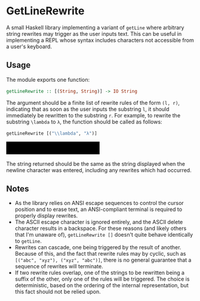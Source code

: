 # GetLineRewrite

A small Haskell library implementing a variant of `getLine` where arbitrary string rewrites may trigger as the user inputs text. This can be useful in implementing a REPL whose syntax includes characters not accessible from a user's keyboard.

## Usage

The module exports one function:

```Haskell
getLineRewrite :: [(String, String)] -> IO String
```

The argument should be a finite list of rewrite rules of the form `(l, r)`, indicating that as soon as the user inputs the substring `l`, it should immediately be rewritten to the substring `r`. For example, to rewrite the substring `\lambda` to `λ`, the function should be called as follows:

```Haskell
getLineRewrite [("\\lambda", "λ")]
```

![Y Combinator Example](./Y.gif)

The string returned should be the same as the string displayed when the newline character was entered, including any rewrites which had occurred.

## Notes

* As the library relies on ANSI escape sequences to control the cursor position and to erase text, an ANSI-compliant terminal is required to properly display rewrites.
* The ASCII escape character is ignored entirely, and the ASCII delete character results in a backspace. For these reasons (and likely others that I'm unaware of), `getLineRewrite []` doesn't quite behave identically to `getLine`.
* Rewrites can cascade, one being triggered by the result of another. Because of this, and the fact that rewrite rules may by cyclic, such as `[("abc", "xyz"), ("xyz", "abc")]`, there is no general guarantee that a sequence of rewrites will terminate.
* If two rewrite rules overlap, one of the strings to be rewritten being a suffix of the other, only one of the rules will be triggered. The choice is deterministic, based on the ordering of the internal representation, but this fact should not be relied upon.
